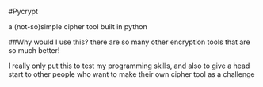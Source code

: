 #Pycrypt

a (not-so)simple cipher tool built in python

##Why would I use this? there are so many other encryption tools that are so much better!

I really only put this to test my programming skills, and also to give a head start to other people who want to make their own cipher tool as a challenge